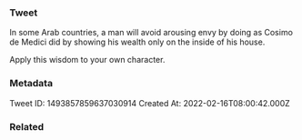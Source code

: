 ### Tweet
In some Arab countries, a man will avoid arousing envy by doing as Cosimo de Medici did by showing his wealth only on the inside of his house.

Apply this wisdom to your own character.

### Metadata
Tweet ID: 1493857859637030914
Created At: 2022-02-16T08:00:42.000Z

### Related

